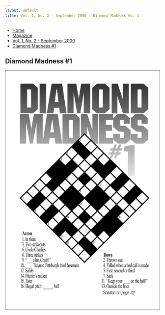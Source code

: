 ```yaml
---
layout: default
title: Vol. 1, No. 2 - September 2000 - Diamond Madness No. 1
---
```

<nav class="breadcrumb" aria-label="breadcrumbs">
  <ul>
    <li><a href="{{ site.url }}{{ site.baseurl }}">Home</a></li>
    <li><a href="../magazine-home.html">Magazine</a></li>
    <li><a href="bi_vol_1_no_2_home.html">Vol. 1, No. 2 - September 2000</a></li>
    <li class="is-active"><a href="#" aria-current="page">Diamond Madness #1</a></li>
  </ul>
</nav>

<section class="storycontent">
  <h1>Diamond Madness #1</h1>
  <img src="images/bi_vol_1_no_2_diamond_madness.gif" alt="Diamond Madness #1" title="Diamond Madness #1" />
</section>
